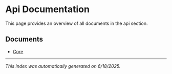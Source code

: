 # Api Documentation

This page provides an overview of all documents in the api section.

## Documents

- [Core](core.html)

---

*This index was automatically generated on 6/18/2025.*
